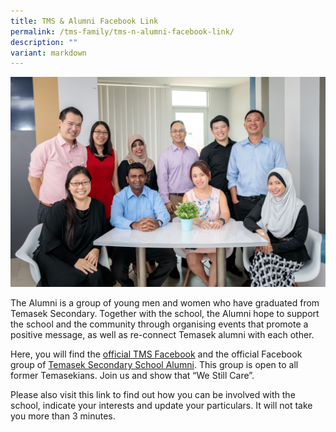 ```yaml
---
title: TMS & Alumni Facebook Link
permalink: /tms-family/tms-n-alumni-facebook-link/
description: ""
variant: markdown
---
```

![ALUMNI.jpg](/images/ALUMNI.jpg)  

  

  

  

  

  

The Alumni is a group of young men and women who have graduated from Temasek Secondary. Together with the school, the Alumni hope to support the school and the community through organising events that promote a positive message, as well as re-connect Temasek alumni with each other.  
  
Here, you will find the [official TMS Facebook](https://www.facebook.com/temaseksecondaryschool/) and the official Facebook group of [Temasek Secondary School Alumni](https://www.facebook.com/TMSAlumni/). This group is open to all former Temasekians. Join us and show that “We Still Care”.  
  
Please also visit this link to find out how you can be involved with the school, indicate your interests and update your particulars. It will not take you more than 3 minutes.
